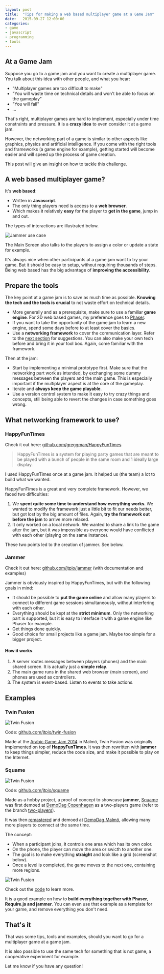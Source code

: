 ```yaml
---
layout: post
title:  "Tips for making a web based multiplayer game at a Game Jam"
date:   2015-09-27 12:00:00
categories:
- game
- javascript
- programming
- tools
---
```


## At a Game Jam

Suppose you go to a game jam and you want to create a multiplayer game. You talk about this idea with other people, and what you hear:

- "Multiplayer games are too difficult to make"
- "You will waste time on technical details and won't be able to focus on the gameplay"
- "You will fail"
- ...

That's right, multiplayer games are hard to implement, especially under time constraints and pressure. It is a **crazy idea** to even consider it at a game jam.

However, the networking part of a game is similar to other aspects like graphics, physics and artificial intelligence. If you come with the right tools and frameworks (a game engine for example), getting started will become easier and will speed up the process of game creation.

This post will give an insight on how to tackle this challenge.

## A web based multiplayer game?

It's **web based**:

- Written in **Javascript**.
- The only thing players need is access to a **web browser**.
- Which makes it relatively **easy** for the player to **get in the game**, jump in and out.

The types of interactions are illustrated below.

<img class="center" src="/res/jammer/setup.png" alt="Jammer use case">

The Main Screen also talks to the players to assign a color or update a state for example.

It's always nice when other participants at a game jam want to try your game. But it should be easy to setup, without requiring thousands of steps. Being web based has the big advantage of **improving the accessibility**.

## Prepare the tools

The key point at a game jam is to save as much time as possible. **Knowing the tech and the tools is crucial** to not waste effort on technical details.

- More generally and as a prerequisite, make sure to use a familiar **game engine**. For 2D web based games, my preference goes to [Phaser](//phaser.io).
- If you want to take the opportunity of the game jam to learn a new engine, spend some days before to at least cover the basics.
- Use a **networking framework** to cover the communication layer. Refer to the [next section](#what-to-use) for suggestions. You can also make your own tech before and bring it in your tool box. Again, come familiar with the framework.

Then at the jam:

- Start by implementing a minimal prototype first. Make sure that the networking part work as intended, by exchanging some dummy messages between the players and the main game. This is especially important if the multiplayer aspect is at the core of the gameplay.
- Iterate and **always keep the game playable**.
- Use a version control system to make it easy to try crazy things and concepts, still being able to revert the changes in case something goes wrong.

## What networking framework to use? <a id="what-to-use"> </a>

### HappyFunTimes

Check it out here: [github.com/greggman/HappyFunTimes](//github.com/greggman/HappyFunTimes)

> HappyFunTimes is a system for playing party games that are meant to be played with a bunch of people in the same room and 1 ideally large display.

I used HappyFunTimes once at a game jam. It helped us (the team) a lot to build what we wanted.

HappyFunTimes is a great and very complete framework. However, we faced two difficulties:

1. We **spent quite some time to understand how everything works**. We wanted to modify the framework just a little bit to fit our needs better, but got lost by the big amount of files. Again, **try the framework out before the jam** to arrive more relaxed.
2. It only worked on a local network. We wanted to share a link to the game after the jam, but it was impossible as everyone would have conflicted with each other (playing on the same instance).

These two points led to the creation of jammer. See below.

### Jammer

Check it out here: [github.com/jtpio/jammer](//github.com/jtpio/jammer) (with documentation and examples)

Jammer is obviously inspired by HappyFunTimes, but with the following goals in mind:

- It should be possible to **put the game online** and allow many players to connect to different game sessions simultaneously, without interfering with each other.
- Everything should be kept at the **strict minimum**. Only the networking part is supported, but it is easy to interface it with a game engine like Phaser for example.
- Get things done quickly.
- Good choice for small projects like a game jam. Maybe too simple for a bigger project.

#### How it works

1. A server routes messages between players (phones) and the main shared screen. It is actually just a **simple relay**.
2. The main game runs in the shared web browser (main screen), and phones are used as controllers.
3. The system is event-based. Listen to events to take actions.

## Examples

### Twin Fusion

<img class="center" src="//arabicgamejam.org/wp-content/uploads/2014/05/twinfusion2.png" alt="Twin Fusion">

Code: [github.com/jtpio/twin-fusion](//github.com/jtpio/twin-fusion)

Made at the [Arabic Game Jam 2014](http://arabicgamejam.org/game-concepts-2014/) in Malmö, Twin Fusion was originally implemented on top of **HappyFunTimes**. It was then rewritten with **jammer** to keep things simpler, reduce the code size, and make it possible to play on the Internet.

### Squame

<img class="center" src="//raw.githubusercontent.com/jtpio/squame/master/public/assets/screenshot2.png" alt="Twin Fusion">

Code: [github.com/jtpio/squame](//github.com/jtpio/squame)

Made as a hobby project, a proof of concept to showcase **jammer**, [Squame](https://github.com/jtpio/squame) was first demoed at [DemoDag Copenhagen](http://demodag.org/) as a two-players game (refer to the branch [two-players](https://github.com/jtpio/squame/tree/two-players)).

It was then [remastered](https://github.com/jtpio/squame/tree/master) and demoed at [DemoDag Malmö](https://twitter.com/demodag_malmo), allowing many more players to connect at the same time.

The concept:

- When a participant joins, it controls one area which has its own color.
- On the phone, the player can move the area or swicth to another one.
- The goal is to make everything **straight** and look like a grid (screenshot below).
- Once a level is completed, the game moves to the next one, containing more regions.

<img class="center" src="//raw.githubusercontent.com/jtpio/squame/master/public/assets/screenshot3.png" alt="Twin Fusion">

Check out the [code](//github.com/jtpio/squame) to learn more.

It is a good example on how to **build everything together with Phaser, Require.js and jammer**. You can even use that example as a template for your game, and remove everything you don't need.

## That's it

That was some tips, tools and examples, should you want to go for a multiplayer game at a game jam.

It is also possible to use the same tech for something that is not game, a cooperative experiment for example.

Let me know if you have any question!
